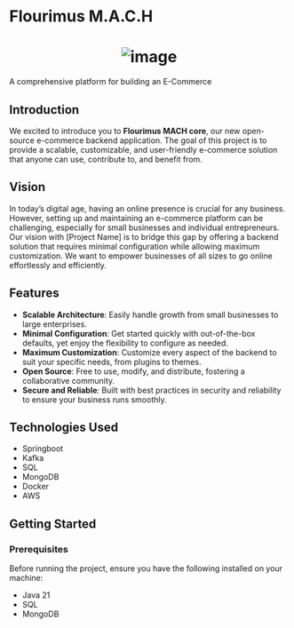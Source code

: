 # Flourimus M.A.C.H

<h1 align="center">
  <img src="https://github.com/user-attachments/assets/90beb069-13ee-4595-af11-a3d67ef191e9" alt="image">
</h1>

A comprehensive platform for building an E-Commerce

## Introduction

We excited to introduce you to **Flourimus MACH core**, our new open-source e-commerce backend application. The goal of this project is to provide a scalable, customizable, and user-friendly e-commerce solution that anyone can use, contribute to, and benefit from.

## Vision

In today’s digital age, having an online presence is crucial for any business. However, setting up and maintaining an e-commerce platform can be challenging, especially for small businesses and individual entrepreneurs. Our vision with [Project Name] is to bridge this gap by offering a backend solution that requires minimal configuration while allowing maximum customization. We want to empower businesses of all sizes to go online effortlessly and efficiently.

## Features

- **Scalable Architecture**: Easily handle growth from small businesses to large enterprises.
- **Minimal Configuration**: Get started quickly with out-of-the-box defaults, yet enjoy the flexibility to configure as needed.
- **Maximum Customization**: Customize every aspect of the backend to suit your specific needs, from plugins to themes.
- **Open Source**: Free to use, modify, and distribute, fostering a collaborative community.
- **Secure and Reliable**: Built with best practices in security and reliability to ensure your business runs smoothly.


## Technologies Used

- Springboot
- Kafka
- SQL
- MongoDB
- Docker
- AWS

## Getting Started

### Prerequisites

Before running the project, ensure you have the following installed on your machine:

- Java 21
- SQL
- MongoDB